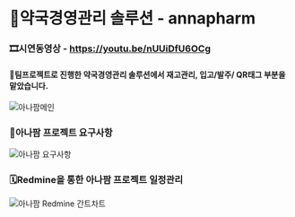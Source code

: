 # 💊약국경영관리 솔루션 - annapharm
### 🎞시연동영상 - https://youtu.be/nUUiDfU6OCg
#### 🙂팀프로젝트로 진행한 약국경영관리 솔루션에서 재고관리, 입고/발주/ QR태그 부분을 맡았습니다.
![아나팜메인](https://user-images.githubusercontent.com/88873901/185515340-dbc50a54-d15b-4968-be5c-75175cdee7ce.JPG)
### 📑아나팜 프로젝트 요구사항
![아나팜 요구사항](https://user-images.githubusercontent.com/88873901/185773406-c544d421-0d8f-4fb2-9b98-63c23f0fe216.PNG)
### 🗓Redmine을 통한 아나팜 프로젝트 일정관리
![아나팜 Redmine 간트차트](https://user-images.githubusercontent.com/88873901/185818360-8f1c7102-37e8-4650-8eac-a8ecbf936c38.gif)
